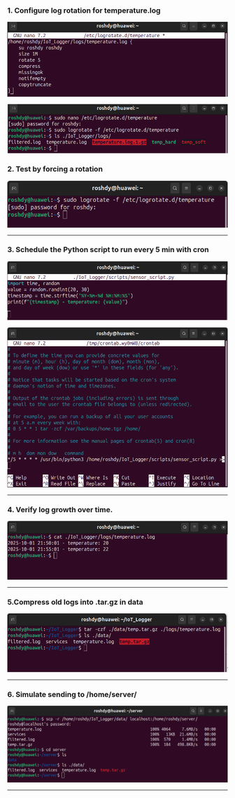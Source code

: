 ### 1. Configure log rotation for temperature.log

![](ScreenShot/1.png)

![](ScreenShot/3.png)
### 2. Test by forcing a rotation

![](ScreenShot/2.png)

---

### 3. Schedule the Python script to run every 5 min with cron

![](ScreenShot/5.png)


![](ScreenShot/4.png)

---
### 4. Verify log growth over time.

![](ScreenShot/6.png)

---
### 5.Compress old logs into .tar.gz in data

![](ScreenShot/7.png)

---
### 6. Simulate sending to /home/server/

![](ScreenShot/8.png)

---

